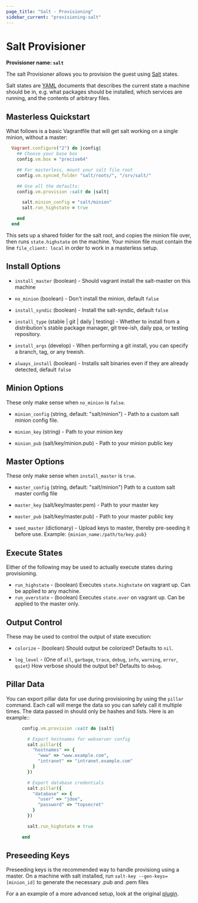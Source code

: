 ```yaml
---
page_title: "Salt - Provisioning"
sidebar_current: "provisioning-salt"
---
```

# Salt Provisioner

**Provisioner name: `salt`**

The salt Provisioner allows you to provision the guest using 
[Salt](http://saltstack.com/) states.

Salt states are  [YAML](http://en.wikipedia.org/wiki/YAML) documents 
that describes the current state a machine should be in, e.g. what
packages should be installed, which services are running, and the
contents of arbitrary files.

## Masterless Quickstart

What follows is a basic Vagrantfile that will get salt working
on a single minion, without a master:


```ruby
  Vagrant.configure("2") do |config|
    ## Choose your base box
    config.vm.box = "precise64"

    ## For masterless, mount your salt file root
    config.vm.synced_folder "salt/roots/", "/srv/salt/"

    ## Use all the defaults:
    config.vm.provision :salt do |salt|

      salt.minion_config = "salt/minion"
      salt.run_highstate = true

    end
  end
```

This sets up a shared folder for the salt root, and copies
the minion file over, then runs `state.highstate` on the
machine. Your minion file must contain the line
`file_client: local`  in order to work in a 
masterless setup.

## Install Options


* `install_master`  (boolean) - Should vagrant install the salt-master 
on this machine

* `no_minion`  (boolean) - Don't install the minion, default `false`

* `install_syndic`   (boolean) - Install the salt-syndic, default 
`false`

* `install_type`  (stable | git | daily | testing) - Whether to install from a 
distribution's stable package manager, git tree-ish, daily ppa, or testing repository.

* `install_args` (develop) - When performing a git install, 
you can specify a branch, tag, or any treeish.

* `always_install`   (boolean) - Installs salt binaries even
 if they are already detected, default `false`


## Minion Options
These only make sense when `no_minion` is `false`.

* `minion_config`    (string, default: "salt/minion") - Path to 
a custom salt minion config file.

* `minion_key`  (string) - Path to your minion key

* `minion_pub`  (salt/key/minion.pub) - Path to your minion 
public key


## Master Options
These only make sense when `install_master` is `true`.

* `master_config` (string, default: "salt/minion")
  Path to a custom salt master config file

* `master_key` (salt/key/master.pem) - Path to your master key

* `master_pub` (salt/key/master.pub) - Path to your master public key

* `seed_master`  (dictionary) - Upload keys to master, thereby
pre-seeding it before use. Example: `{minion_name:/path/to/key.pub}`

## Execute States

Either of the following may be used to actually execute states
during provisioning.

* `run_highstate` - (boolean) Executes `state.highstate` on 
vagrant up. Can be applied to any machine.
* `run_overstate` - (boolean) Executes `state.over` on 
vagrant up. Can be applied to the master only.

## Output Control

These may be used to control the output of state execution:

* `colorize` - (boolean) Should output be colorized? Defaults to `nil`.

* `log_level` - (One of `all`, `garbage`, `trace`, `debug`, `info`, `warning`,
  `error`, `quiet`) How verbose should the output be? Defaults to `debug`.


## Pillar Data

You can export pillar data for use during provisioning by using the ``pillar``
command. Each call will merge the data so you can safely call it multiple
times. The data passed in should only be hashes and lists. Here is an example::

```ruby
      config.vm.provision :salt do |salt|

        # Export hostnames for webserver config
        salt.pillar({
          "hostnames" => {
            "www" => "www.example.com",
            "intranet" => "intranet.example.com"
          }
        })

        # Export database credentials
        salt.pillar({
          "database" => {
            "user" => "jdoe",
            "password" => "topsecret"
          }
        })

        salt.run_highstate = true

      end
```

## Preseeding Keys

Preseeding keys is the recommended way to handle provisiong
using a master.
On a machine with salt installed, run 
`salt-key --gen-keys=[minion_id]` to generate the necessary
.pub and .pem files

For a an example of a more advanced setup, look at the original
[plugin](https://github.com/saltstack/salty-vagrant/tree/develop/example).





